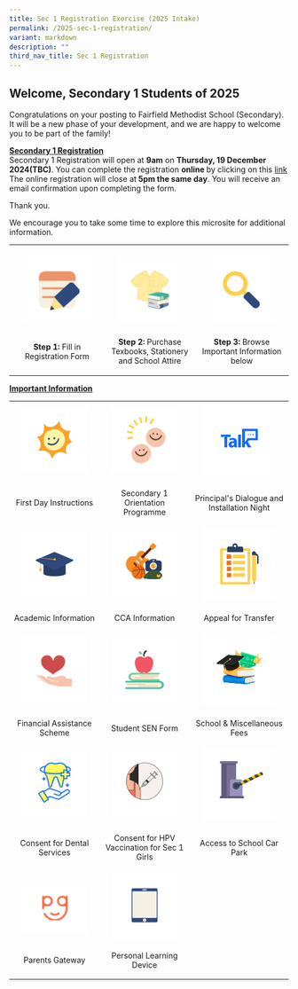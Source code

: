 ```yaml
---
title: Sec 1 Registration Exercise (2025 Intake)
permalink: /2025-sec-1-registration/
variant: markdown
description: ""
third_nav_title: Sec 1 Registration
---
```

<h2><strong>Welcome, Secondary 1 Students of 2025</strong></h2>
<p>Congratulations on your posting to Fairfield Methodist School (Secondary).
It will be a new phase of your development, and we are happy to welcome
you to be part of the family!&nbsp;</p>
<p><strong><u>Secondary 1 Registration</u></strong>
<br>Secondary 1 Registration will open at <strong>9am</strong> on <strong>Thursday, 19 December 2024(TBC)</strong>.
You can complete the registration <strong>online </strong>by clicking on
this <a href="https://go.gov.sg/2025sec1" rel="noopener nofollow" target="_blank">link</a> The
online registration will close at<strong> 5pm the same day</strong>. You
will receive an email confirmation upon completing the form.&nbsp;</p>
<p>Thank you.</p>
<p>We encourage you to take some time to explore this microsite for additional
information.</p>
<table style="minWidth: 75px">
<colgroup>
<col>
<col>
<col>
</colgroup>
<tbody>
<tr>
<th style="text-align: center;" rowspan="1" colspan="1">
<p></p><a class="isomer-image-wrapper" href="https://go.gov.sg/2025sec1"><img style="width: 80%;" height="auto" width="100%" alt="" src="/images/Parents/2024/Step_1_Registration.png"></a>
</th>
<th style="text-align: center;" rowspan="1" colspan="1">
<p></p><a class="isomer-image-wrapper" href="/sale-of-textbook"><img style="width: 80%;" height="auto" width="100%" alt="" src="/images/Parents/2024/Step_2_Uniform___Books.png"></a>
</th>
<th style="text-align: center;" rowspan="1" colspan="1">
<p></p>
<div class="isomer-image-wrapper">
<img style="width: 80%;" height="auto" width="100%" alt="" src="/images/Parents/2024/Step_3_Important_Information.png">
</div>
</th>
</tr>
<tr>
<td style="text-align: center;" rowspan="1" colspan="1">
<p><strong>Step 1: </strong>Fill in Registration Form</p>
</td>
<td style="text-align: center;" rowspan="1" colspan="1">
<p><strong>Step 2: </strong>Purchase Texbooks, Stationery and School Attire</p>
</td>
<td style="text-align: center;" rowspan="1" colspan="1">
<p><strong>Step 3: </strong>Browse Important Information below</p>
</td>
</tr>
</tbody>
</table>
<p><strong><u>Important Information</u></strong>
</p>
<table style="minWidth: 75px">
<colgroup>
<col>
<col>
<col>
</colgroup>
<tbody>
<tr>
<th style="text-align: center;" rowspan="1" colspan="1">
<a class="isomer-image-wrapper" href="/start-of-school-2025"><img style="width: 80%;" height="auto" width="100%" alt="" src="/images/Parents/2024/First_Day_of_School.png"></a>
</th>
<th style="text-align: center;" rowspan="1" colspan="1">
<a class="isomer-image-wrapper" href="/secondary-1-orientation-programme"><img style="width: 80%;" height="auto" width="100%" alt="" src="/images/Parents/2024/Orientation_Information.png"></a>
</th>
<th style="text-align: center;" rowspan="1" colspan="1">
<a class="isomer-image-wrapper" href="/principal-s-dialogue-and-installation-night-programme"><img style="width: 80%;" height="auto" width="100%" alt="" src="/images/Parents/2024/P_talk.png"></a>
</th>
</tr>
<tr>
<td style="text-align: center;" rowspan="1" colspan="1">
<p>First Day Instructions</p>
</td>
<td style="text-align: center;" rowspan="1" colspan="1">
<p>Secondary 1 Orientation Programme</p>
</td>
<td style="text-align: center;" rowspan="1" colspan="1">
<p>Principal's Dialogue and Installation Night</p>
</td>
</tr>
<tr>
<td style="text-align: center;" rowspan="1" colspan="1">
<a class="isomer-image-wrapper" href="/academic-information"><img style="width: 80%;" height="auto" width="100%" alt="" src="/images/Parents/2024/Academic_Information.png"></a>
</td>
<td style="text-align: center;" rowspan="1" colspan="1">
<a class="isomer-image-wrapper" href="/secondary-1-cca-registration"><img style="width: 80%;" height="auto" width="100%" alt="" src="/images/Parents/2024/CCA_Information.png"></a>
</td>
<td style="text-align: center;" rowspan="1" colspan="1">
<a class="isomer-image-wrapper" href="/appeal-for-transfer"><img style="width: 80%;" height="auto" width="100%" alt="" src="/images/Parents/2024/Appeal_Information.png"></a>
</td>
</tr>
<tr>
<td style="text-align: center;" rowspan="1" colspan="1">
<p>Academic Information</p>
</td>
<td style="text-align: center;" rowspan="1" colspan="1">
<p>CCA Information</p>
</td>
<td style="text-align: center;" rowspan="1" colspan="1">
<p>Appeal for Transfer</p>
</td>
</tr>
<tr>
<td style="text-align: center;" rowspan="1" colspan="1">
<a class="isomer-image-wrapper" href="/financial-assistance-scheme-2025"><img style="width: 80%;" height="auto" width="100%" alt="" src="/images/Parents/2024/Financial_Assistance.png"></a>
</td>
<td style="text-align: center;" rowspan="1" colspan="1">
<a class="isomer-image-wrapper" href="/sen-form"><img style="width: 80%;" height="auto" width="100%" alt="" src="/images/Parents/2024/SEN.png"></a>
</td>
<td style="text-align: center;" rowspan="1" colspan="1">
<a class="isomer-image-wrapper" href="/school-miscellaneous-fees-2025"><img style="width: 80%;" height="auto" width="100%" alt="" src="/images/Parents/2024/school_fees.png"></a>
</td>
</tr>
<tr>
<td style="text-align: center;" rowspan="1" colspan="1">
<p>Financial Assistance Scheme</p>
</td>
<td style="text-align: center;" rowspan="1" colspan="1">
<p>Student SEN Form</p>
</td>
<td style="text-align: center;" rowspan="1" colspan="1">
<p>School &amp; Miscellaneous Fees</p>
</td>
</tr>
<tr>
<td style="text-align: center;" rowspan="1" colspan="1">
<a class="isomer-image-wrapper" href="/consent-for-dental-services"><img style="width: 80%;" height="auto" width="100%" alt="" src="/images/Parents/2024/CS_for_Dental_Services.png"></a>
</td>
<td style="text-align: center;" rowspan="1" colspan="1">
<a class="isomer-image-wrapper" href="/consent-for-hpv-vaccination-for-sec-1-girls"><img style="width: 80%;" height="auto" width="100%" alt="" src="/images/Parents/2024/CS_for_vaccination.png"></a>
</td>
<td style="text-align: center;" rowspan="1" colspan="1">
<a class="isomer-image-wrapper" href="/access-to-school-car-park"><img style="width: 80%;" height="auto" width="100%" alt="" src="/images/Parents/2024/Access_to_car_park.png"></a>
</td>
</tr>
<tr>
<td style="text-align: center;" rowspan="1" colspan="1">
<p>Consent for Dental Services</p>
</td>
<td style="text-align: center;" rowspan="1" colspan="1">
<p>Consent for HPV Vaccination for Sec 1 Girls</p>
</td>
<td style="text-align: center;" rowspan="1" colspan="1">
<p>Access to School Car Park</p>
</td>
</tr>
<tr>
<td style="text-align: center;" rowspan="1" colspan="1">
<p></p><a class="isomer-image-wrapper" href="/parents-gateway"><img style="width: 80%;" height="auto" width="100%" alt="" src="/images/Parents/2024/Parents_Gateway.png"></a>
</td>
<td style="text-align: center;" rowspan="1" colspan="1">
<a class="isomer-image-wrapper" href="/personal-learning-device"><img style="width: 80%;" height="auto" width="100%" alt="" src="/images/Parents/2024/Personal_Learning_Device.png"></a>
</td>
<td style="text-align: center;" rowspan="1" colspan="1">
<p></p>
</td>
</tr>
<tr>
<td style="text-align: center;" rowspan="1" colspan="1">
<p>Parents Gateway</p>
</td>
<td style="text-align: center;" rowspan="1" colspan="1<td colspan=">
<p>Personal Learning Device </p>
<p></p>
<p></p>
<p></p></td></tr></tbody></table>